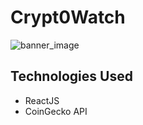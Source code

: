 # Crypt0Watch

![banner_image](https://i.imgur.com/MULNjGf.png)

## Technologies Used
* ReactJS
* CoinGecko API